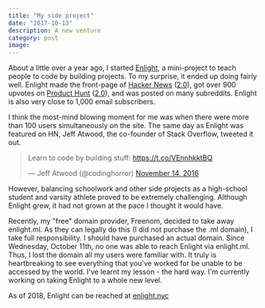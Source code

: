 ```yaml
---
title: "My side project"
date: "2017-10-13"
description: A new venture
category: post 
image: 
---
```


About a little over a year ago, I started [Enlight](https://enlight.nyc), a mini-project to teach people to code by building projects. To my surprise, it ended up doing fairly well. Enlight made the front-page of [Hacker News](https://news.ycombinator.com/item?id=12945516) ([2.0](https://news.ycombinator.com/item?id=15892554)), got over 900 upvotes on [Product Hunt](https://www.producthunt.com/posts/enlight-3) ([2.0](https://www.producthunt.com/posts/enlight-2-0)), and was posted on many subreddits. Enlight is also very close to 1,000 email subscribers.

I think the most-mind blowing moment for me was when there were more than 100 users simultaneously on the site. The same day as Enlight was featured on HN, Jeff Atwood, the co-founder of Stack Overflow, tweeted it out.

<blockquote class="twitter-tweet"><p lang="en" dir="ltr">Learn to code by building stuff: <a href="https://t.co/VEnnhkktBQ">https://t.co/VEnnhkktBQ</a></p>&mdash; Jeff Atwood (@codinghorror) <a href="https://twitter.com/codinghorror/status/798040770552807425?ref_src=twsrc%5Etfw">November 14, 2016</a></blockquote> <script async src="https://platform.twitter.com/widgets.js" charset="utf-8"></script>


However, balancing schoolwork and other side projects as a high-school student and varsity athlete proved to be extremely challenging. Although Enlight grew, it had not grown at the pace I thought it would have.

Recently, my "free" domain provider, Freenom, decided to take away enlight.ml. As they can legally do this (I did not purchase the .ml domain), I take full responsibility. I should have purchased an actual domain. Since Wednesday, October 11th, no one was able to reach Enlight via enlight.ml. Thus, I lost the domain all my users were familiar with. It truly is heartbreaking to see everything that you've worked for be unable to be accessed by the world. I've learnt my lesson - the hard way.
I'm currently working on taking Enlight to a whole new level.

As of 2018, Enlight can be reached at [enlight.nyc](https://enlight.nyc)
